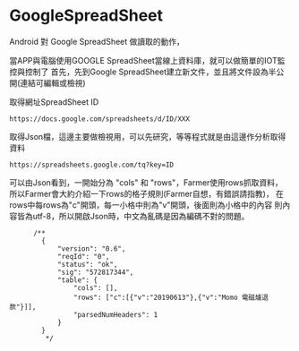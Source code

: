 # GoogleSpreadSheet
Android 對 Google SpreadSheet 做讀取的動作，


當APP與電腦使用GOOGLE SpreadSheet當線上資料庫，就可以做簡單的IOT監控與控制了
首先，先到Google SpreadSheet建立新文件，並且將文件設為半公開(連結可編輯或檢視)



取得網址SpreadSheet ID
  
    https://docs.google.com/spreadsheets/d/ID/XXX


取得Json檔，這邊主要做檢視用，可以先研究，等等程式就是由這邊作分析取得資料

    https://spreadsheets.google.com/tq?key=ID



可以由Json看到，一開始分為 "cols" 和 "rows"，Farmer使用rows抓取資料，
所以Farmer會大約介紹一下rows的格子規則(Farmer自想，有錯誤請指教)，
在rows中每rows為"c"開頭，每一小格中則為"v"開頭，後面則為小格中的內容
則內容皆為utf-8，所以開啟Json時，中文為亂碼是因為編碼不對的問題。

          /**
            {
                "version": "0.6",
                "reqId": "0",
                "status": "ok",
                "sig": "572817344",
                "table": {
                    "cols": [],
                    "rows": ["c":[{"v":"20190613"},{"v":"Momo 電磁爐退款"}]],
                    "parsedNumHeaders": 1
                }
            }
             */
